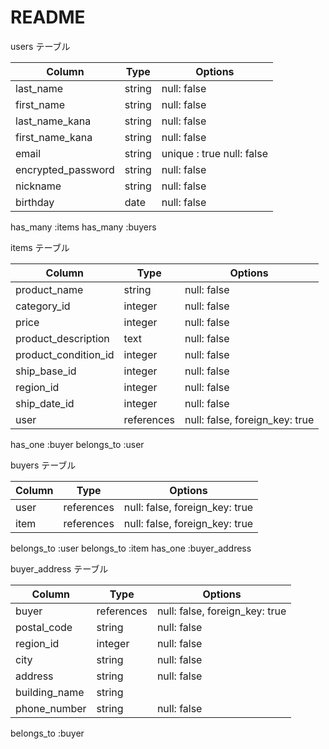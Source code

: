 # README

users テーブル

| Column             | Type   | Options                   |
| ------------------ | ------ | ------------------------- |
| last_name          | string | null: false               |
| first_name         | string | null: false               |
| last_name_kana     | string | null: false               |
| first_name_kana    | string | null: false               |
| email              | string | unique : true null: false |
| encrypted_password | string | null: false               |
| nickname           | string | null: false               |
| birthday           | date   | null: false               |
  
  has_many :items
  has_many :buyers



items テーブル

| Column               | Type       | Options                        |
| -------------------- | ---------- | ------------------------------ |
| product_name         | string     | null: false                    |
| category_id          | integer    | null: false                    |
| price                | integer    | null: false                    |
| product_description  | text       | null: false                    |
| product_condition_id | integer    | null: false                    |
| ship_base_id         | integer    | null: false                    |
| region_id            | integer    | null: false                    |
| ship_date_id         | integer    | null: false                    |
| user                 | references | null: false, foreign_key: true |

  has_one :buyer
  belongs_to :user


buyers テーブル

| Column      | Type       | Options                                      |
| ------------| ---------- | -------------------------------------------- |
| user        | references | null: false, foreign_key: true               |
| item        | references | null: false, foreign_key: true               |

  belongs_to :user
  belongs_to :item
  has_one :buyer_address


buyer_address テーブル

| Column                    | Type       | Options                        |
| --------------------------| ---------- | ------------------------------ |
| buyer                     | references | null: false, foreign_key: true |
| postal_code               | string     | null: false                    |
| region_id                 | integer    | null: false                    |
| city                      | string     | null: false                    |
| address                   | string     | null: false                    |
| building_name             | string     |                                |
| phone_number              | string     | null: false                    |

  belongs_to :buyer
